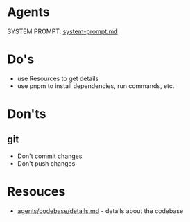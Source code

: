 # Agents

SYSTEM PROMPT:
[system-prompt.md](prompts/system-prompt.md)

# Do's

- use Resources to get details
- use pnpm to install dependencies, run commands, etc.

# Don'ts

## git

- Don't commit changes
- Don't push changes

# Resouces

- [agents/codebase/details.md](codebase/details.md) - details about the codebase
